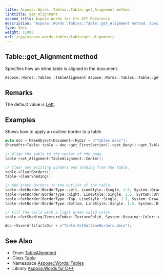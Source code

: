 ```yaml
---
title: Aspose::Words::Tables::Table::get_Alignment method
linktitle: get_Alignment
second_title: Aspose.Words for C++ API Reference
description: 'Aspose::Words::Tables::Table::get_Alignment method. Specifies how an inline table is aligned in the document in C++.'
type: docs
weight: 11000
url: /cpp/aspose.words.tables/table/get_alignment/
---
```

## Table::get_Alignment method


Specifies how an inline table is aligned in the document.

```cpp
Aspose::Words::Tables::TableAlignment Aspose::Words::Tables::Table::get_Alignment()
```

## Remarks


The default value is [Left](../../tablealignment/).

## Examples



Shows how to apply an outline border to a table. 
```cpp
auto doc = MakeObject<Document>(MyDir + u"Tables.docx");
SharedPtr<Table> table = doc->get_FirstSection()->get_Body()->get_Tables()->idx_get(0);

// Align the table to the center of the page.
table->set_Alignment(TableAlignment::Center);

// Clear any existing borders and shading from the table.
table->ClearBorders();
table->ClearShading();

// Add green borders to the outline of the table.
table->SetBorder(BorderType::Left, LineStyle::Single, 1.5, System::Drawing::Color::get_Green(), true);
table->SetBorder(BorderType::Right, LineStyle::Single, 1.5, System::Drawing::Color::get_Green(), true);
table->SetBorder(BorderType::Top, LineStyle::Single, 1.5, System::Drawing::Color::get_Green(), true);
table->SetBorder(BorderType::Bottom, LineStyle::Single, 1.5, System::Drawing::Color::get_Green(), true);

// Fill the cells with a light green solid color.
table->SetShading(TextureIndex::TextureSolid, System::Drawing::Color::get_LightGreen(), System::Drawing::Color::Empty);

doc->Save(ArtifactsDir + u"Table.SetOutlineBorders.docx");
```

## See Also

* Enum [TableAlignment](../../tablealignment/)
* Class [Table](../)
* Namespace [Aspose::Words::Tables](../../)
* Library [Aspose.Words for C++](../../../)
